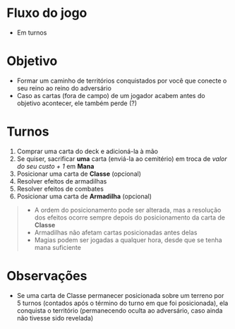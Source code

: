 # Fluxo do jogo

* Em turnos

# Objetivo

* Formar um caminho de territórios conquistados por você que conecte o seu reino ao reino do adversário
* Caso as cartas (fora de campo) de um jogador acabem antes do objetivo acontecer, ele também perde (?)

# Turnos

1. Comprar uma carta do deck e adicioná-la à mão
2. Se quiser, sacrificar **uma** carta (enviá-la ao cemitério) em troca de *valor do seu custo + 1* em **Mana**
3. Posicionar uma carta de **Classe** (opcional)
4. Resolver efeitos de armadilhas
5. Resolver efeitos de combates
6. Posicionar uma carta de **Armadilha** (opcional)
> * A ordem do posicionamento pode ser alterada, mas a resolução dos efeitos ocorre sempre depois do posicionamento da carta de **Classe**
> * Armadilhas não afetam cartas posicionadas antes delas
> * Magias podem ser jogadas a qualquer hora, desde que se tenha mana suficiente

# Observações 

* Se uma carta de Classe permanecer posicionada sobre um terreno por 5 turnos (contados após o término do turno em que foi posicionada), ela conquista o território (permanecendo oculta ao adversário, caso ainda não tivesse sido revelada)
